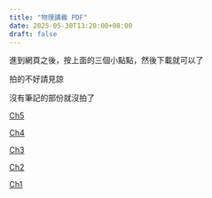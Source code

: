 ```yaml
---
title: "物理講義 PDF"
date: 2025-05-30T13:20:00+08:00
draft: false
---
```


進到網頁之後，按上面的三個小點點，然後下載就可以了

拍的不好請見諒

沒有筆記的部份就沒拍了

[Ch5](https://github.com/itsxiaobai/itsxiaobai.github.io/blob/main/content/assets/ch5.pdf)

[Ch4](https://github.com/itsxiaobai/itsxiaobai.github.io/blob/main/content/assets/ch4.pdf)

[Ch3](https://github.com/itsxiaobai/itsxiaobai.github.io/blob/main/content/assets/ch3.pdf)

[Ch2](https://github.com/itsxiaobai/itsxiaobai.github.io/blob/main/content/assets/ch2.pdf)

[Ch1](https://github.com/itsxiaobai/itsxiaobai.github.io/blob/main/content/assets/ch1.pdf)
